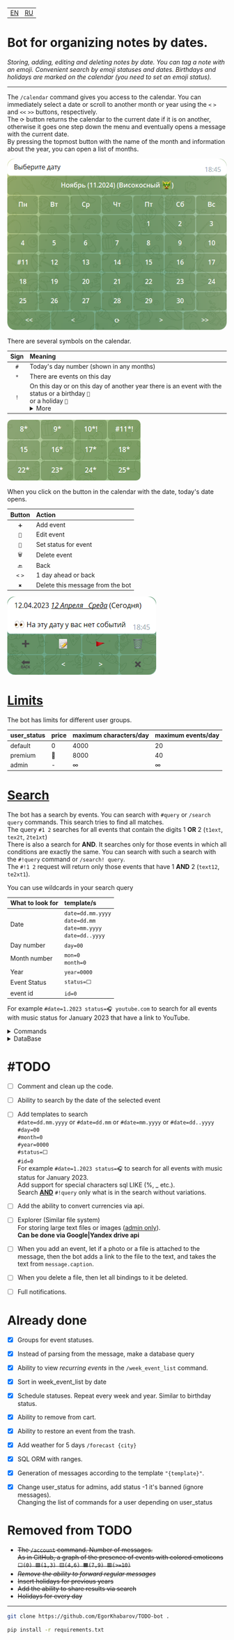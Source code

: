 <table>
    <td><a href="/README.md">EN</a></td>  <!-- <img src="https://www.megaflag.ru/sites/default/files/images/shop/products/flag_velikobritanija_new.jpg" width="30" alt="EN"> -->
    <td><a href="/README_ru.md">RU</a></td>  <!-- <img src="https://www.megaflag.ru/sites/default/files/images/shop/products/flag_rf_enl.jpg"           width="30" alt="RU"> -->
</table>

<h1>Bot for organizing notes by dates.</h1>
<i>Storing, adding, editing and deleting notes by date.
You can tag a note with an emoji.
Convenient search by emoji statuses and dates.
Birthdays and holidays are marked on the calendar (you need to set an emoji status).</i>

---

The `/calendar` command gives you access to the calendar.
You can immediately select a date or scroll to another month or year using the `<` `>` and `<<` `>>` buttons, respectively.<br>
The `⟳` button returns the calendar to the current date if it is on another, otherwise it goes one step down the menu and eventually opens a message with the current date.<br>
By pressing the topmost button with the name of the month and information about the year, you can open a list of months.

<img alt="calendar.png" src="images/calendar.png" style="border-radius: 17px;">

There are several symbols on the calendar.

| Sign | Meaning                                                                                                                                                                                                                  |
|:----:|:-------------------------------------------------------------------------------------------------------------------------------------------------------------------------------------------------------------------------|
| `#`  | Today's day number (shown in any months)                                                                                                                                                                                 |
| `*`  | There are events on this day                                                                                                                                                                                             |
| `!`  | On this day or on this day of another year there is an event with the status or a birthday `🎉`<br>or a holiday `🎊`<br/> <details><summary>More</summary>It helps not to forget, that someone has a birthday.</details> |


<img alt="calendar.png" src="images/calendar_elements.png" style="border-radius: 10px;">

When you click on the button in the calendar with the date, today's date opens.

| Button  | Action                           |
|:-------:|:---------------------------------|
|   `➕`   | Add event                        |
|  `📝`   | Edit event                       |
|  `🚩`   | Set status for event             |
|  `🗑`   | Delete event                     |
|  `🔙`   | Back                             |
| `<` `>` | 1 day ahead or back              |
|   `✖`   | Delete this message from the bot |


<img alt="calendar.png" src="images/date.png" style="border-radius: 16px;">

# [Limits](/todoapi/types.py#L14&L55)

The bot has limits for different user groups.

| user_status | price | maximum characters/day | maximum events/day |
|:------------|:------|:-----------------------|:-------------------|
| default     | 0     | 4000                   | 20                 |
| premium     | 🤷    | 8000                   | 40                 |
| admin       | -     | ∞                      | ∞                  |

# [Search](/tgbot/bot_messages.py#L24&L99)

The bot has a search by events. You can search with `#query` or `/search query` commands.
This search tries to find all matches.<br>
The query `#1 2` searches for all events that contain the digits 1 <b>OR</b> 2 (`t1ext`, `tex2t`, `2te1xt`)<br>
There is also a search for <b>AND</b>. It searches only for those events in which all conditions are exactly the same. You can search with such a search with the `#!query` command or `/search! query`.<br>
The `#!1 2` request will return only those events that have 1 <b>AND</b> 2 (`text12`, `te2xt1`).

You can use wildcards in your search query

| What to look for | template/s                                                             |
|:-----------------|:-----------------------------------------------------------------------|
| Date             | `date=dd.mm.yyyy`<br>`date=dd.mm`<br>`date=mm.yyyy`<br>`date=dd..yyyy` |
| Day number       | `day=00`                                                               |
| Month number     | `mon=0`<br>`month=0`                                                   |
| Year             | `year=0000`                                                            |
| Event Status     | `status=⬜️`                                                            |
| event id         | `id=0`                                                                 |

For example `#date=1.2023 status=🎧 youtube.com` to search for all events with music status for January 2023 that have a link to YouTube.




<details>
<summary>Commands</summary>

# [Commands](/tgbot/config.py#L21&L44)
| Command          | Description                 |
|:-----------------|:----------------------------|
| /start           | Start                       |
| /calendar        | Calendar                    |
| /today           | Today's message             |
| /weather {city}  | Weather                     |
| /forecast {city} | Weather forecast for 5 days |
| /week_event_list | Weekly events               |
| /dice            | Roll the dice (randomizer)  |      
| /save_to_csv     | Save my data in csv         |     
| /help            | Help                        |                          
| /settings        | Settings                    |
| /search {query}  | Search                      |
| #{query}         | Search                      |

</details>

<details>
<summary>DataBase</summary>

# [DataBase](/todoapi/db_creator.py#L5&L116)

* ### [events](/todoapi/db_creator.py#L29&L60)
| name         | data type | default value |
|:-------------|:----------|:--------------|
| event_id     | INT       | _NULL_        |
| user_id      | INT       | _NULL_        |
| date         | TEXT      | _NULL_        |
| text         | TEXT      | _NULL_        |
| removal_time | INT       | 0             |
| status       | TEXT      | ⬜️            |

* ### [settings](/todoapi/db_creator.py#L90&L112)
| name              | data type | default value |
|:------------------|:----------|:--------------|
| user_id           | INT       | _NULL_        |
| lang              | TEXT      | ru            |
| sub_urls          | INT       | 1             |
| city              | TEXT      | Москва        |
| timezone          | INT       | 3             |
| direction         | TEXT      | ⬇️            |
| user_status       | INT       | 0             |
| user_max_event_id | INT       | 1             |

</details>

# #TODO
* [ ] Comment and clean up the code.
* [ ] Ability to search by the date of the selected event
* [ ] Add templates to search<br>
  `#date=dd.mm.yyyy` or `#date=dd.mm` or `#date=mm.yyyy` or `#date=dd..yyyy`<br>
  `#day=00`<br>
  `#month=0`<br>
  `#year=0000`<br>
  `#status=⬜️`<br>
  `#id=0`<br>
  For example `#date=1.2023 status=🎧` to search for all events with music status for January 2023.<br>
  Add support for special characters sql LIKE (%, _ etc.).<br>
  Search <b><u>AND</u></b> `#!query` only what is in the search without variations.
* [ ] Add the ability to convert currencies via api.


* [ ] Explorer (Similar file system)<br>
  For storing large text files or images (<u>admin only</u>).<br>
  <b>Can be done via Google|Yandex drive api</b>
* [ ] When you add an event, let if a photo or a file is attached to the message, then the bot adds a link to the file to the text, and takes the text from `message.caption`.
* [ ] When you delete a file, then let all bindings to it be deleted.

* [ ] Full notifications.


# Already done
* [X] Groups for event statuses.
* [X] Instead of parsing from the message, make a database query
* [X] Ability to view _recurring events_ in the `/week_event_list` command.
* [X] Sort in week_event_list by date
* [X] Schedule statuses. Repeat every week and year. Similar to birthday status.
* [X] Ability to remove from cart.
* [X] Ability to restore an event from the trash.
* [X] Add weather for 5 days `/forecast {city}`
* [X] SQL ORM with ranges.
* [X] Generation of messages according to the template `"{template}"`.
* [X] Change user_status for admins, add status -1 it's banned (ignore messages).<br>
  Changing the list of commands for a user depending on user_status


# Removed from TODO
* <s>The `/account` command. Number of messages.<br>
  As in GitHub, a graph of the presence of events with colored emoticons `⬜️(0) 🟩(1,3) 🟨(4,6) 🟧(7,9) 🟥(>=10)`</s>
* <s>_Remove the ability to forward regular messages_</s>
* <s>Insert holidays for previous years</s>
* <s>Add the ability to share results via search</s>
* <s>Holidays for every day</s>

---

```bash
git clone https://github.com/EgorKhabarov/TODO-bot .
```

```bash
pip install -r requirements.txt
```
